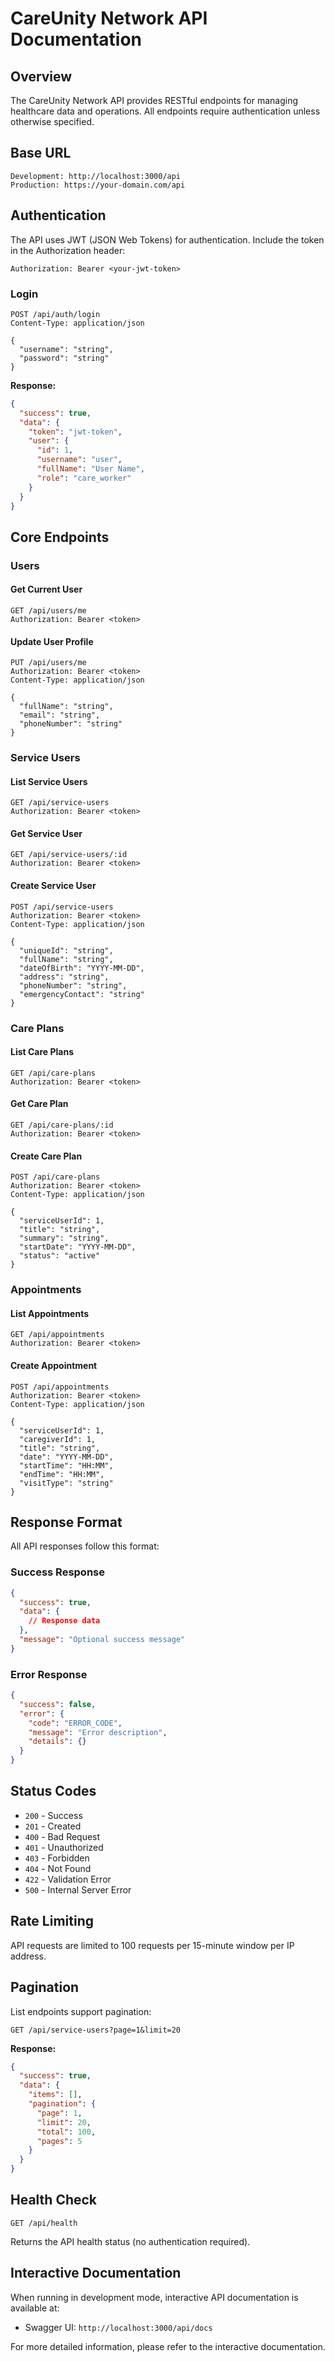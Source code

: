 # CareUnity Network API Documentation

## Overview

The CareUnity Network API provides RESTful endpoints for managing healthcare data and operations. All endpoints require authentication unless otherwise specified.

## Base URL

```
Development: http://localhost:3000/api
Production: https://your-domain.com/api
```

## Authentication

The API uses JWT (JSON Web Tokens) for authentication. Include the token in the Authorization header:

```
Authorization: Bearer <your-jwt-token>
```

### Login

```http
POST /api/auth/login
Content-Type: application/json

{
  "username": "string",
  "password": "string"
}
```

**Response:**
```json
{
  "success": true,
  "data": {
    "token": "jwt-token",
    "user": {
      "id": 1,
      "username": "user",
      "fullName": "User Name",
      "role": "care_worker"
    }
  }
}
```

## Core Endpoints

### Users

#### Get Current User
```http
GET /api/users/me
Authorization: Bearer <token>
```

#### Update User Profile
```http
PUT /api/users/me
Authorization: Bearer <token>
Content-Type: application/json

{
  "fullName": "string",
  "email": "string",
  "phoneNumber": "string"
}
```

### Service Users

#### List Service Users
```http
GET /api/service-users
Authorization: Bearer <token>
```

#### Get Service User
```http
GET /api/service-users/:id
Authorization: Bearer <token>
```

#### Create Service User
```http
POST /api/service-users
Authorization: Bearer <token>
Content-Type: application/json

{
  "uniqueId": "string",
  "fullName": "string",
  "dateOfBirth": "YYYY-MM-DD",
  "address": "string",
  "phoneNumber": "string",
  "emergencyContact": "string"
}
```

### Care Plans

#### List Care Plans
```http
GET /api/care-plans
Authorization: Bearer <token>
```

#### Get Care Plan
```http
GET /api/care-plans/:id
Authorization: Bearer <token>
```

#### Create Care Plan
```http
POST /api/care-plans
Authorization: Bearer <token>
Content-Type: application/json

{
  "serviceUserId": 1,
  "title": "string",
  "summary": "string",
  "startDate": "YYYY-MM-DD",
  "status": "active"
}
```

### Appointments

#### List Appointments
```http
GET /api/appointments
Authorization: Bearer <token>
```

#### Create Appointment
```http
POST /api/appointments
Authorization: Bearer <token>
Content-Type: application/json

{
  "serviceUserId": 1,
  "caregiverId": 1,
  "title": "string",
  "date": "YYYY-MM-DD",
  "startTime": "HH:MM",
  "endTime": "HH:MM",
  "visitType": "string"
}
```

## Response Format

All API responses follow this format:

### Success Response
```json
{
  "success": true,
  "data": {
    // Response data
  },
  "message": "Optional success message"
}
```

### Error Response
```json
{
  "success": false,
  "error": {
    "code": "ERROR_CODE",
    "message": "Error description",
    "details": {}
  }
}
```

## Status Codes

- `200` - Success
- `201` - Created
- `400` - Bad Request
- `401` - Unauthorized
- `403` - Forbidden
- `404` - Not Found
- `422` - Validation Error
- `500` - Internal Server Error

## Rate Limiting

API requests are limited to 100 requests per 15-minute window per IP address.

## Pagination

List endpoints support pagination:

```http
GET /api/service-users?page=1&limit=20
```

**Response:**
```json
{
  "success": true,
  "data": {
    "items": [],
    "pagination": {
      "page": 1,
      "limit": 20,
      "total": 100,
      "pages": 5
    }
  }
}
```

## Health Check

```http
GET /api/health
```

Returns the API health status (no authentication required).

## Interactive Documentation

When running in development mode, interactive API documentation is available at:
- Swagger UI: `http://localhost:3000/api/docs`

For more detailed information, please refer to the interactive documentation.
